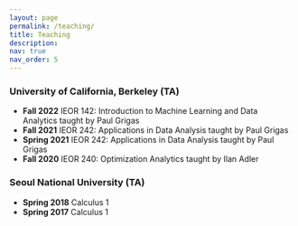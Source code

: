 ```yaml
---
layout: page
permalink: /teaching/
title: Teaching
description: 
nav: true
nav_order: 5
---
```

### University of California, Berkeley (TA)

* **Fall 2022** IEOR 142: Introduction to Machine Learning and Data Analytics taught by Paul Grigas
* **Fall 2021** IEOR 242: Applications in Data Analysis taught by Paul Grigas
* **Spring 2021** IEOR 242: Applications in Data Analysis taught by Paul Grigas
* **Fall 2020** IEOR 240: Optimization Analytics taught by Ilan Adler

### Seoul National University (TA)

* **Spring 2018** Calculus 1 
* **Spring 2017** Calculus 1 

